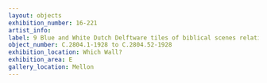 ```yaml
---
layout: objects
exhibition_number: 16-221
artist_info: 
label: 9 Blue and White Dutch Delftware tiles of biblical scenes relating to food
object_number: C.2804.1-1928 to C.2804.52-1928
exhibition_location: Which Wall?
exhibition_area: E
gallery_location: Mellon
---
```

